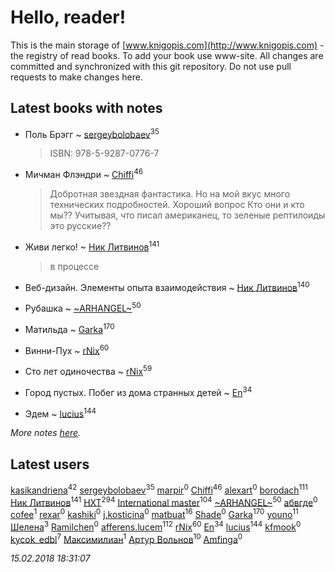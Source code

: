 # Hello, reader!
This is the main storage of [www.knigopis.com](http://www.knigopis.com) - the registry of read books.
To add your book use www-site. All changes are committed and synchronized with this git repository.
Do not use pull requests to make changes here.


## Latest books with notes
* Поль Брэгг ~ [sergeybolobaev](users/112/112205967961310617540-google)<sup>35</sup>
    > ISBN: 978-5-9287-0776-7

* Мичман Флэндри ~ [Chiffi](users/105/105831994080785626680-google)<sup>46</sup>
    > Добротная звездная фантастика. Но на мой вкус много технических подробностей.  Хороший вопрос Кто они и кто мы?? Учитывая,  что писал американец, то зеленые рептилоиды это русские??

* Живи легко! ~ [Ник Литвинов](users/241/241974816-vkontakte)<sup>141</sup>
    > в процессе

* Веб-дизайн. Элементы опыта взаимодействия ~ [Ник Литвинов](users/241/241974816-vkontakte)<sup>140</sup>

* Рубашка ~ [~ARHANGEL~](users/642/64251996-vkontakte)<sup>50</sup>

* Матильда ~ [Garka](users/115/115753719718250012620-google)<sup>170</sup>

* Винни-Пух ~ [rNix](users/115/115622071-twitter)<sup>60</sup>

* Сто лет одиночества ~ [rNix](users/115/115622071-twitter)<sup>59</sup>

* Город пустых. Побег из дома странных детей ~ [En](users/333/333646551-vkontakte)<sup>34</sup>

* Эдем ~ [lucius](users/838/83820536-yandex)<sup>144</sup>


_More notes [here](latest_books_with_notes.md)._


## Latest users
[kasikandriena](users/152/152488954-vkontakte)<sup>42</sup> 
[sergeybolobaev](users/112/112205967961310617540-google)<sup>35</sup> 
[marpir](users/726/72683516-vkontakte)<sup>0</sup> 
[Chiffi](users/105/105831994080785626680-google)<sup>46</sup> 
[alexart](users/105/105216107539107605654-google)<sup>0</sup> 
[borodach](users/157/15706320-vkontakte)<sup>111</sup> 
[Ник Литвинов](users/241/241974816-vkontakte)<sup>141</sup> 
[HXT](users/100/100002563462782-facebook)<sup>294</sup> 
[International master](users/741/74140988-vkontakte)<sup>104</sup> 
[~ARHANGEL~](users/642/64251996-vkontakte)<sup>50</sup> 
[абвгде](users/237/237772610-vkontakte)<sup>0</sup> 
[cofee](users/103/103152880043087173490-google)<sup>1</sup> 
[rexar](users/109/109407785457421549819-google)<sup>0</sup> 
[kashiki](users/117/11773368-vkontakte)<sup>0</sup> 
[j.kosticina](users/497/49715129-vkontakte)<sup>0</sup> 
[matbuat](users/100/100824829138781301319-google)<sup>16</sup> 
[Shade](users/163/1633042570075239-facebook)<sup>0</sup> 
[Garka](users/115/115753719718250012620-google)<sup>170</sup> 
[youno](users/302/302928912-vkontakte)<sup>11</sup> 
[Шелена](users/114/114451069662205403874-google)<sup>3</sup> 
[Ramilchen](users/109/109892692512455397468-google)<sup>0</sup> 
[afferens.lucem](users/196/196071655-vkontakte)<sup>112</sup> 
[rNix](users/115/115622071-twitter)<sup>60</sup> 
[En](users/333/333646551-vkontakte)<sup>34</sup> 
[lucius](users/838/83820536-yandex)<sup>144</sup> 
[kfmook](users/212/21213748-twitter)<sup>0</sup> 
[kycok_edbl](users/264/26415789-vkontakte)<sup>7</sup> 
[Максимилиан](users/115/1157271334350949-facebook)<sup>1</sup> 
[Артур Вольнов](users/225/225880893-vkontakte)<sup>10</sup> 
[Amfinga](users/115/115647973688970974433-google)<sup>0</sup> 


_15.02.2018 18:31:07_

